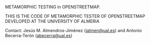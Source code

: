 METAMORPHIC TESTING in OPENSTREETMAP.

THIS IS THE CODE OF METAMORPHIC TESTER OF OPENSTREETMAP DEVELOPED AT THE UNIVERSITY OF ALMERIA

Contact: Jesús M. Almendros-Jiménez (jalmen@ual.es) and Antonio Becerra-Terón (abecerra@ual.es)
